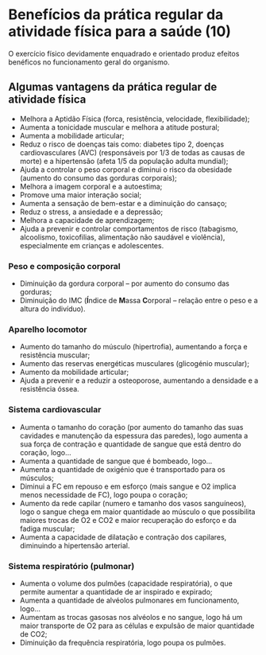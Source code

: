 # Benefícios da prática regular da atividade física para a saúde (10)

O exercício físico devidamente enquadrado e orientado produz efeitos benéficos no funcionamento geral do organismo.

## Algumas vantagens da prática regular de atividade física

* Melhora a Aptidão Física (forca, resistência, velocidade, flexibilidade);
* Aumenta a tonicidade muscular e melhora a atitude postural;
* Aumenta a mobilidade articular;
* Reduz o risco de doenças tais como: diabetes tipo 2, doenças cardiovasculares (AVC) (responsáveis por 1/3 de todas as causas de morte) e a hipertensão (afeta 1/5 da população adulta mundial);
* Ajuda a controlar o peso corporal e diminui o risco da obesidade (aumento do consumo das gorduras corporais);
* Melhora a imagem corporal e a autoestima;
* Promove uma maior interação social;
* Aumenta a sensação de bem-estar e a diminuição do cansaço;
* Reduz o stress, a ansiedade e a depressão;
* Melhora a capacidade de aprendizagem;
* Ajuda a prevenir e controlar comportamentos de risco (tabagismo, alcoolismo, toxicofilias, alimentação não saudável e violência), especialmente em crianças e adolescentes.

### Peso e composição corporal

* Diminuição da gordura corporal – por aumento do consumo das gorduras;
* Diminuição do IMC (**Í**ndice de **M**assa **C**orporal – relação entre o peso e a altura do indivíduo).

### Aparelho locomotor

* Aumento do tamanho do músculo (hipertrofia), aumentando a força e resistência muscular;
* Aumento das reservas energéticas musculares (glicogénio muscular);
* Aumento da mobilidade articular;
* Ajuda a prevenir e a reduzir a osteoporose, aumentando a densidade e a resistência óssea.

### Sistema cardiovascular

* Aumenta o tamanho do coração (por aumento do tamanho das suas cavidades e manutenção da espessura das paredes), logo aumenta a sua força de contração e quantidade de sangue que está dentro do coração, logo…
* Aumenta a quantidade de sangue que é bombeado, logo…
* Aumenta a quantidade de oxigénio que é transportado para os músculos;
* Diminui a FC em repouso e em esforço (mais sangue e O2 implica menos necessidade de FC), logo poupa o coração;
* Aumento da rede capilar (numero e tamanho dos vasos sanguíneos), logo o sangue chega em maior quantidade ao músculo o que possibilita maiores trocas de O2 e CO2 e maior recuperação do esforço e da fadiga muscular;
* Aumenta a capacidade de dilatação e contração dos capilares, diminuindo a hipertensão arterial.

### Sistema respiratório (pulmonar)

* Aumenta o volume dos pulmões (capacidade respiratória), o que permite aumentar a quantidade de ar inspirado e expirado;
* Aumenta a quantidade de alvéolos pulmonares em funcionamento, logo…
* Aumentam as trocas gasosas nos alvéolos e no sangue, logo há um maior transporte de O2 para as células e expulsão de maior quantidade de CO2;
* Diminuição da frequência respiratória, logo poupa os pulmões.